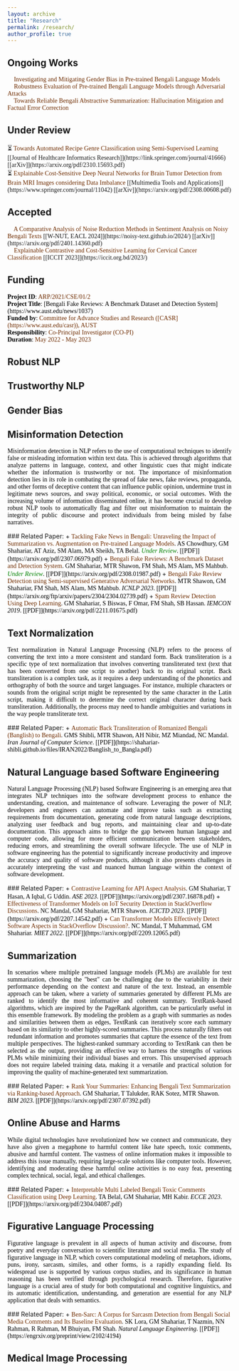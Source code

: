 ```yaml
---
layout: archive
title: "Research"
permalink: /research/
author_profile: true
---
```

## Ongoing Works
<span style="font-family:Trebuchet MS;">
🔨 <span style="color:#6E2C00">Investigating and Mitigating Gender Bias in Pre-trained Bengali Language Models</span><br/>
🔨 <span style="color:#6E2C00">Robustness Evaluation of Pre-trained Bengali Language Models through Adversarial Attacks</span><br/>
🔨 <span style="color:#6E2C00">Towards Reliable Bengali Abstractive Summarization: Hallucination Mitigation and Factual Error Correction</span><br/>
</span>

## Under Review
<span style="font-family:Trebuchet MS;">
⏳ <span style="color:#6E2C00">Towards Automated Recipe Genre Classification using Semi-Supervised Learning</span> [[Journal of Healthcare Informatics Research]](https://link.springer.com/journal/41666) [[arXiv]](https://arxiv.org/pdf/2310.15693.pdf)<br/>
⏳ <span style="color:#6E2C00">Explainable Cost-Sensitive Deep Neural Networks for Brain Tumor Detection from Brain MRI Images considering Data Imbalance</span> [[Multimedia Tools and Applications]](https://www.springer.com/journal/11042) [[arXiv]](https://arxiv.org/pdf/2308.00608.pdf)
</span>

## Accepted
<span style="font-family:Trebuchet MS;">
📢 <span style="color:#6E2C00">A Comparative Analysis of Noise Reduction Methods in Sentiment Analysis on Noisy Bengali Texts</span> [[W-NUT, EACL 2024]](https://noisy-text.github.io/2024/) [[arXiv]](https://arxiv.org/pdf/2401.14360.pdf)<br/>
📢 <span style="color:#6E2C00">Explainable Contrastive and Cost-Sensitive Learning for Cervical Cancer Classification</span> [[ICCIT 2023]](https://iccit.org.bd/2023/)<br/>
</span>


## Funding
<span style="font-family:Trebuchet MS; color:black;">
<b>Project ID</b>: <span style="color:#6E2C00">ARP/2021/CSE/01/2</span><br/>
<b>Project Title</b>: [Bengali Fake Reviews: A Benchmark Dataset and Detection System](https://www.aust.edu/news/1037)<br/>
<b>Funded by</b>: <span style="color:#6E2C00">Committee for Advance Studies and Research ([CASR](https://www.aust.edu/casr)), AUST</span><br/>
<b>Responsibility</b>: <span style="color:#6E2C00">Co-Principal Investigator (CO-PI)</span><br/>
<b>Duration</b>: <span style="color:#6E2C00">May 2022 - May 2023</span>
</span>


## Robust NLP

## Trustworthy NLP

## Gender Bias

## Misinformation Detection
<p style="text-align:justify; color:black; font-family:Georgia">
Misinformation detection in NLP refers to the use of computational techniques to identify false or 
misleading information within text data. This is achieved through algorithms that analyze 
patterns in language, context, and other linguistic cues that might indicate whether the information is 
trustworthy or not. The importance of misinformation detection lies in its role in combating the spread of 
fake news, fake reviews, propaganda, and other forms of deceptive content that can influence public opinion, undermine 
trust in legitimate news sources, and sway political, economic, or social outcomes. With the increasing 
volume of information disseminated online, it has become crucial to develop robust NLP tools to automatically 
flag and filter out misinformation to maintain the integrity of public discourse and protect individuals 
from being misled by false narratives.
</p>
### Related Paper:
+ <span style="font-family:Trebuchet MS; color:black;"><span style="color:#6E2C00">Tackling Fake News in Bengali: Unraveling the Impact of Summarization vs. Augmentation on Pre-trained Language Models</span>. AS Chowdhury, GM Shahariar, AT Aziz, SM Alam, MA Sheikh, TA Belal. <span style="color:green;"><em>Under Review</em></span>. [[PDF]](https://arxiv.org/pdf/2307.06979.pdf)</span>
+ <span style="font-family:Trebuchet MS; color:black;"><span style="color:#6E2C00">Bengali Fake Reviews: A Benchmark Dataset and Detection System</span>. GM Shahariar, MTR Shawon, FM Shah, MS Alam, MS Mahbub. <span style="color:green;"><em>Under Review</em></span>. [[PDF]](https://arxiv.org/pdf/2308.01987.pdf)</span>
+ <span style="font-family:Trebuchet MS; color:black;"><span style="color:#6E2C00">Bengali Fake Review Detection using Semi-supervised Generative Adversarial Networks</span>. MTR Shawon, GM Shahariar, FM Shah, MS Alam, MS Mahbub. <em>ICNLP 2023</em>. [[PDF]](https://arxiv.org/ftp/arxiv/papers/2304/2304.02739.pdf)</span>
+ <span style="font-family:Trebuchet MS; color:black;"><span style="color:#6E2C00">Spam Review Detection Using Deep Learning</span>. GM Shahariar, S Biswas, F Omar, FM Shah, SB Hassan. <em>IEMCON 2019</em>. [[PDF]](https://arxiv.org/pdf/2211.01675.pdf)</span>

## Text Normalization
<p style="text-align:justify; color:black; font-family:Georgia">
Text normalization in Natural Language Processing (NLP) refers to the process of converting the text into a 
more consistent and standard form. Back transliteration is a specific type of text normalization that involves 
converting transliterated text (text that has been converted from one script to another) back to its original 
script. Back transliteration is a complex task, as it requires a deep understanding of the phonetics and 
orthography of both the source and target languages. For instance, multiple characters or sounds from the 
original script might be represented by the same character in the Latin script, making it difficult to 
determine the correct original character during back transliteration. Additionally, the process may need 
to handle ambiguities and variations in the way people transliterate text.
</p>
### Related Paper:
+ <span style="font-family:Trebuchet MS; color:black;"><span style="color:#6E2C00">Automatic Back Transliteration of Romanized Bengali (Banglish) to Bengali</span>. GMS Shibli, MTR Shawon, AH Nibir, MZ Miandad, NC Mandal. <em>Iran Journal of Computer Science</em>. [[PDF]](https://shahariar-shibli.github.io/files/IRAN2022/Banglish_to_Bangla.pdf)</span>

## Natural Language based Software Engineering
<p style="text-align:justify; color:black; font-family:Georgia">
Natural Language Processing (NLP) based Software Engineering is an emerging area that integrates NLP techniques 
into the software development process to enhance the understanding, creation, and maintenance of software. 
Leveraging the power of NLP, developers and engineers can automate and improve tasks such as extracting 
requirements from documentation, generating code from natural language descriptions, analyzing user feedback 
and bug reports, and maintaining clear and up-to-date documentation. This approach aims to bridge the gap 
between human language and computer code, allowing for more efficient communication between stakeholders, 
reducing errors, and streamlining the overall software lifecycle. The use of NLP in software engineering 
has the potential to significantly increase productivity and improve the accuracy and quality of software 
products, although it also presents challenges in accurately interpreting the vast and nuanced human language 
within the context of software development.
</p>
### Related Paper:
+ <span style="font-family:Trebuchet MS; color:black;"><span style="color:#6E2C00">Contrastive Learning for API Aspect Analysis</span>. GM Shahariar, T Hasan, A Iqbal, G Uddin. <em>ASE 2023</em>. [[PDF]](https://arxiv.org/pdf/2307.16878.pdf)</span>
+ <span style="font-family:Trebuchet MS; color:black;"><span style="color:#6E2C00">Effectiveness of Transformer Models on IoT Security Detection in StackOverflow Discussions</span>. NC Mandal, GM Shahariar, MTR Shawon. <em>ICICTD 2023</em>. [[PDF]](https://arxiv.org/pdf/2207.14542.pdf)</span>
+ <span style="font-family:Trebuchet MS; color:black;"><span style="color:#6E2C00">Can Transformer Models Effectively Detect Software Aspects in StackOverflow Discussion?</span>. NC Mandal, T Muhammad, GM Shahariar. <em>MIET 2022</em>. [[PDF]](https://arxiv.org/pdf/2209.12065.pdf)</span>

## Summarization
<p style="text-align:justify; color:black; font-family:Georgia">
In scenarios where multiple pretrained language models (PLMs) are available for text summarization, 
choosing the "best" can be challenging due to the variability in their performance depending on the 
context and nature of the text. Instead, an ensemble approach can be taken, where a variety of summaries 
generated by different PLMs are ranked to identify the most informative and coherent summary. TextRank-based 
algorithms, which are inspired by the PageRank algorithm, can be particularly useful in this ensemble 
framework. By modeling the problem as a graph with summaries as nodes and similarities between them as edges, 
TextRank can iteratively score each summary based on its similarity to other highly-scored summaries. 
This process naturally filters out redundant information and promotes summaries that capture the essence 
of the text from multiple perspectives. The highest-ranked summary according to TextRank can then be selected 
as the output, providing an effective way to harness the strengths of various PLMs while minimizing their 
individual biases and errors. This unsupervised approach does not require labeled training data, making it 
a versatile and practical solution for improving the quality of machine-generated text summarization.
</p>
### Related Paper:
+ <span style="font-family:Trebuchet MS; color:black;"><span style="color:#6E2C00">Rank Your Summaries: Enhancing Bengali Text Summarization via Ranking-based Approach</span>. GM Shahariar, T Talukder, RAK Sotez, MTR Shawon. <em>BIM 2023</em>. [[PDF]](https://arxiv.org/pdf/2307.07392.pdf)</span>

## Online Abuse and Harms
<p style="text-align:justify; color:black; font-family:Georgia">
While digital technologies have revolutionized how we connect and communicate, they have also given a megaphone 
to harmful content like hate speech, toxic comments, abusive and harmful content. The vastness of online 
information makes it impossible to address this issue manually, requiring large-scale solutions like computer 
tools. However, identifying and moderating these harmful online activities is no easy feat, presenting complex 
technical, social, legal, and ethical challenges.
</p>
### Related Paper:
+ <span style="font-family:Trebuchet MS; color:black;"><span style="color:#6E2C00">Interpretable Multi Labeled Bengali Toxic Comments Classification using Deep Learning</span>. TA Belal, GM Shahariar, MH Kabir. <em>ECCE 2023</em>. [[PDF]](https://arxiv.org/pdf/2304.04087.pdf)</span>

## Figurative Language Processing
<p style="text-align:justify; color:black; font-family:Georgia">
Figurative language is prevalent in all aspects of human activity and discourse, from poetry and everyday 
conversation to scientific literature and  social media. The study of figurative language in NLP, which covers 
computational modeling of metaphors, idioms, puns, irony, sarcasm, similes, and other forms, is a rapidly 
expanding field.  Its widespread use is supported by various corpus studies, and its significance in human 
reasoning has been verified through psychological research. Therefore, figurative language is a crucial area 
of study for both computational and cognitive linguistics, and its automatic identification, understanding, 
and generation are essential for any NLP application that deals with semantics.
</p>
### Related Paper:
+ <span style="font-family:Trebuchet MS; color:black;"><span style="color:#6E2C00">Ben-Sarc: A Corpus for Sarcasm Detection from Bengali Social Media Comments and Its Baseline Evaluation</span>. SK Lora, GM Shahariar, T Nazmin, NN Rahman, R Rahman, M Bhuiyan, FM Shah. <em>Natural Language Engineering</em>. [[PDF]](https://engrxiv.org/preprint/view/2102/4194)</span>

## Medical Image Processing